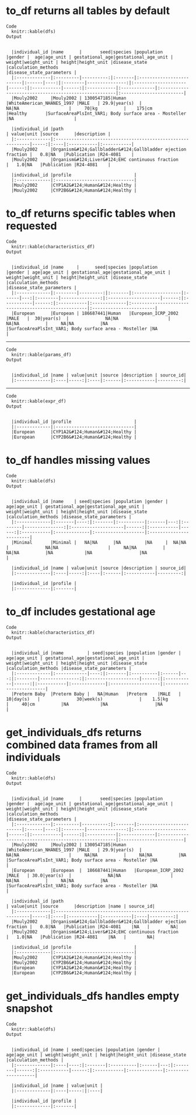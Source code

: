 # to_df returns all tables by default

    Code
      knitr::kable(dfs)
    Output
      
      
      |individual_id |name      |       seed|species |population                |gender |  age|age_unit | gestational_age|gestational_age_unit | weight|weight_unit | height|height_unit |disease_state |calculation_methods                                   |disease_state_parameters |
      |:-------------|:---------|----------:|:-------|:-------------------------|:------|----:|:--------|---------------:|:--------------------|------:|:-----------|------:|:-----------|:-------------|:-----------------------------------------------------|:------------------------|
      |Mouly2002     |Mouly2002 | 1300547185|Human   |WhiteAmerican_NHANES_1997 |MALE   | 29.9|year(s)  |              NA|NA                   |     70|kg          |    175|cm          |Healthy       |SurfaceAreaPlsInt_VAR1; Body surface area - Mosteller |NA                       |
      
      |individual_id |path                                                         | value|unit |source      |description |
      |:-------------|:------------------------------------------------------------|-----:|:----|:-----------|:-----------|
      |Mouly2002     |Organism&#124;Gallbladder&#124;Gallbladder ejection fraction |   0.8|NA   |Publication |R24-4081    |
      |Mouly2002     |Organism&#124;Liver&#124;EHC continuous fraction             |   1.0|NA   |Publication |R24-4081    |
      
      |individual_id |profile                        |
      |:-------------|:------------------------------|
      |Mouly2002     |CYP1A2&#124;Human&#124;Healthy |
      |Mouly2002     |CYP2B6&#124;Human&#124;Healthy |

# to_df returns specific tables when requested

    Code
      knitr::kable(characteristics_df)
    Output
      
      
      |individual_id |name     |      seed|species |population         |gender | age|age_unit | gestational_age|gestational_age_unit | weight|weight_unit | height|height_unit |disease_state |calculation_methods                                   |disease_state_parameters |
      |:-------------|:--------|---------:|:-------|:------------------|:------|---:|:--------|---------------:|:--------------------|------:|:-----------|------:|:-----------|:-------------|:-----------------------------------------------------|:------------------------|
      |European      |European | 186687441|Human   |European_ICRP_2002 |MALE   |  30|year(s)  |              NA|NA                   |     NA|NA          |     NA|NA          |NA            |SurfaceAreaPlsInt_VAR1; Body surface area - Mosteller |NA                       |

---

    Code
      knitr::kable(params_df)
    Output
      
      
      |individual_id |name | value|unit |source |description | source_id|
      |:-------------|:----|-----:|:----|:------|:-----------|---------:|

---

    Code
      knitr::kable(expr_df)
    Output
      
      
      |individual_id |profile                        |
      |:-------------|:------------------------------|
      |European      |CYP1A2&#124;Human&#124;Healthy |
      |European      |CYP2B6&#124;Human&#124;Healthy |

# to_df handles missing values

    Code
      knitr::kable(dfs)
    Output
      
      
      |individual_id |name    | seed|species |population |gender | age|age_unit | gestational_age|gestational_age_unit | weight|weight_unit | height|height_unit |disease_state |calculation_methods |disease_state_parameters |
      |:-------------|:-------|----:|:-------|:----------|:------|---:|:--------|---------------:|:--------------------|------:|:-----------|------:|:-----------|:-------------|:-------------------|:------------------------|
      |Minimal       |Minimal |   NA|NA      |NA         |NA     |  NA|NA       |              NA|NA                   |     NA|NA          |     NA|NA          |NA            |NA                  |NA                       |
      
      |individual_id |name | value|unit |source |description | source_id|
      |:-------------|:----|-----:|:----|:------|:-----------|---------:|
      
      |individual_id |profile |
      |:-------------|:-------|

# to_df includes gestational age

    Code
      knitr::kable(characteristics_df)
    Output
      
      
      |individual_id |name         | seed|species |population |gender | age|age_unit | gestational_age|gestational_age_unit | weight|weight_unit | height|height_unit |disease_state |calculation_methods |disease_state_parameters |
      |:-------------|:------------|----:|:-------|:----------|:------|---:|:--------|---------------:|:--------------------|------:|:-----------|------:|:-----------|:-------------|:-------------------|:------------------------|
      |Preterm Baby  |Preterm Baby |   NA|Human   |Preterm    |MALE   |  10|day(s)   |              30|week(s)              |    1.5|kg          |     40|cm          |NA            |NA                  |NA                       |

# get_individuals_dfs returns combined data frames from all individuals

    Code
      knitr::kable(dfs)
    Output
      
      
      |individual_id |name      |       seed|species |population                |gender |  age|age_unit | gestational_age|gestational_age_unit | weight|weight_unit | height|height_unit |disease_state |calculation_methods                                   |disease_state_parameters |
      |:-------------|:---------|----------:|:-------|:-------------------------|:------|----:|:--------|---------------:|:--------------------|------:|:-----------|------:|:-----------|:-------------|:-----------------------------------------------------|:------------------------|
      |Mouly2002     |Mouly2002 | 1300547185|Human   |WhiteAmerican_NHANES_1997 |MALE   | 29.9|year(s)  |              NA|NA                   |     NA|NA          |     NA|NA          |NA            |SurfaceAreaPlsInt_VAR1; Body surface area - Mosteller |NA                       |
      |European      |European  |  186687441|Human   |European_ICRP_2002        |MALE   | 30.0|year(s)  |              NA|NA                   |     NA|NA          |     NA|NA          |NA            |SurfaceAreaPlsInt_VAR1; Body surface area - Mosteller |NA                       |
      
      |individual_id |path                                                         | value|unit |source      |description |name | source_id|
      |:-------------|:------------------------------------------------------------|-----:|:----|:-----------|:-----------|:----|---------:|
      |Mouly2002     |Organism&#124;Gallbladder&#124;Gallbladder ejection fraction |   0.8|NA   |Publication |R24-4081    |NA   |        NA|
      |Mouly2002     |Organism&#124;Liver&#124;EHC continuous fraction             |   1.0|NA   |Publication |R24-4081    |NA   |        NA|
      
      |individual_id |profile                        |
      |:-------------|:------------------------------|
      |Mouly2002     |CYP1A2&#124;Human&#124;Healthy |
      |Mouly2002     |CYP2B6&#124;Human&#124;Healthy |
      |European      |CYP1A2&#124;Human&#124;Healthy |
      |European      |CYP2B6&#124;Human&#124;Healthy |

# get_individuals_dfs handles empty snapshot

    Code
      knitr::kable(dfs)
    Output
      
      
      |individual_id |name | seed|species |population |gender | age|age_unit | weight|weight_unit | height|height_unit |disease_state |calculation_methods |
      |:-------------|:----|----:|:-------|:----------|:------|---:|:--------|------:|:-----------|------:|:-----------|:-------------|:-------------------|
      
      |individual_id |name | value|unit |
      |:-------------|:----|-----:|:----|
      
      |individual_id |profile |
      |:-------------|:-------|

